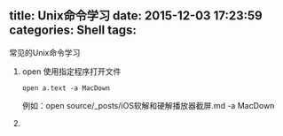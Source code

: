 title: Unix命令学习
date: 2015-12-03 17:23:59
categories: Shell
tags: 
---

常见的Unix命令学习

1. open 使用指定程序打开文件

	`
		open a.text -a MacDown
	`
	
	例如：open source/_posts/iOS软解和硬解播放器截屏.md -a MacDown

2.

